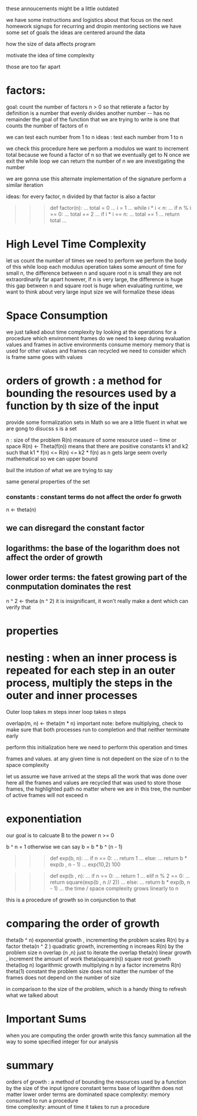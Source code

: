 these annoucements might be a little outdated 

we have some instructions and logistics about that 
focus on the next homework 
signups for recurring and dropin mentoring sections 
we have some set of goals 
the ideas are centered around the data 




how the size of data affects program

motivate the idea of time complexity 

those are too far apart 

# factors: 
goal: count the number of factors n > 0 so that retierate a factor by definition is a number that evenly divides another number -- has no remainder 
the goal of the function that we are trying to write is one that counts the number of factors of n 

we can test each number from 1 to n 
ideas : test each number from 1 to n 

we check this procedure here we perform a modulos 
we want to increment total because we found a factor of n 
so that we eventually get to N 
once we exit the while loop we can return the number of n 
we are investigating the number 

we are gonna use this alternate implementation of the signature perform a similar iteration 



ideas: 
for every factor, n divided by that factor is also a factor 

>>> def factor(n):
...     total = 0
...     i = 1
...     while i * i < n:
...             if n % i == 0:
...                     total += 2
...     if i * i == n:
...                     total += 1
...     return total 
... 



# High Level Time Complexity 

let us count the number of times we need to perform 
we perform the body of this while loop 
each modulus operation takes some amount of time 
for small n, the difference between n and square root n is small 
they are not extraordinarily far apart 
however, if n is very large, the difference is huge 
this gap between n and square root is huge 
when evaluating runtime, we want to think about very large input size 
we will formalize these ideas 


# Space Consumption 
we just talked about time complexity by looking at the operations for a procedure 
which environment frames do we need to keep during evaluation 
values and frames in active environments consume memory 
memory that is used for other values and frames can recycled 
we need to consider which is frame 
same goes with values 


# orders of growth :  a method for bounding the resources used by a function by th size of the input 
provide some formalization 
sets in Math so we are a little fluent in what we are gong to disucss 
s is a set 

n  : size of the problem 
R(n) measure of some resource used -- time or space 
R(n) <- Theta(f(n))
means that there are positive constants k1 and k2 such that 
k1 * f(n) <= R(n) <= k2 * f(n) as n gets large 
seem overly mathematical 
so we can upper bound 

buil the intution of what we are trying to say 

same general properties of the set 
### constants : constant terms do not affect the order fo grwoth 
n <- theta(n)
## we can disregard the constant factor 
## logarithms: the base of the logarithm does not affect the order of growth 

## lower order terms: the fatest growing part of the conmputation dominates  the rest 
n ^ 2 <- theta (n ^ 2)
it is insignificant, it won't really make a dent which can verify that 



# properties 
# nesting : when an inner process is repeated for each step in an outer process, multiply the steps in the outer and inner processes 
Outer loop takes m steps 
inner loop takes n steps 

overlap(m, n) <- theta(m * n)
important note: before multiplying, check to make sure that both processes run to completion and that neither terminate early 

perform this initialization here 
we need to perform this operation and times 

frames and values. 
at any given time is not depedent on the size of n 
to the space complexity


let us assume we have arrived at the steps 
all the work that was done over here 
all the frames and values are recycled 
that was used to store those frames, the highlighted path 
no matter where we are in this tree, the number of active frames will not exceed n 



# exponentiation 
our goal is to calcuate B to the power n >= 0

b ^ n = 1 
otherwise we can say b = b * b ^ (n - 1)
>>> def exp(b, n):
...     if n == 0:
...             return 1 
...     else:
...             return b * exp(b , n - 1)
... 
>>> exp(10,2)
100


>>> def exp(b , n):
...     if n == 0:
...             return 1 
...     elif n % 2 == 0:
...             return square(exp(b , n // 2))
...     else:
...             return b * exp(b, n - 1)
... 
the time / space complexity grows linearly to n 



this is a procedure of growth 
so in conjunction to that 


# comparing the order of growth 
theta(b ^ n) exponential growth , incrementing the problem scales R(n) by a factor 
theta(n  ^ 2 ) quadratic growth, incrementing n increaes R(n) by the problem size n overlap (n ,n)
just to iterate the overlap 
theta(n) linear growth , increment the amount of work 
theta(square(n)) square root growth 
theta(log n) logarithmic growth  multiplying n by a factor incremetns R(n) 
theta(1) constant    the problem size does not matter 
the number of the frames does not depend on the number of size 

in comparison to the size of the problem, which is a handy thing to refresh what we talked about 


# Important Sums 
when you are computing the order growth 
write this fancy summation all the way to some specified integer 
for our analysis 



# summary 
orders of growth : a method of bounding the resources used by a function by the size of the input 
ignore constant terms 
base of logarithm does not matter 
lower order terms are dominated 
space complexity: memory consumed to run a procedure  
time complexity: amount of time it takes to run a procedure 
















































